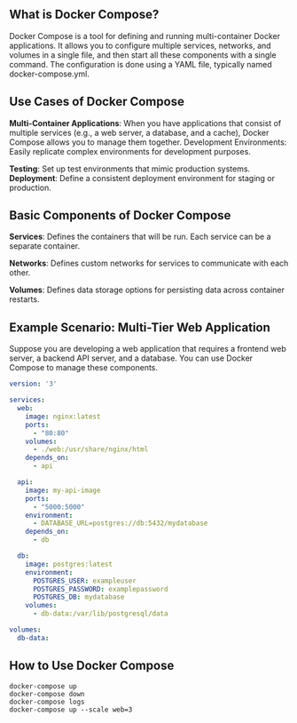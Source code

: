 ## What is Docker Compose?
Docker Compose is a tool for defining and running multi-container Docker applications. It allows you to configure multiple services, networks, and volumes in a single file, and then start all these components with a single command. The configuration is done using a YAML file, typically named docker-compose.yml.

## Use Cases of Docker Compose
**Multi-Container Applications**: When you have applications that consist of multiple services (e.g., a web server, a database, and a cache), Docker Compose allows you to manage them together.
Development Environments: Easily replicate complex environments for development purposes.

**Testing**: Set up test environments that mimic production systems.
**Deployment**: Define a consistent deployment environment for staging or production.

## Basic Components of Docker Compose

**Services**: Defines the containers that will be run. Each service can be a separate container.

**Networks**: Defines custom networks for services to communicate with each other.

**Volumes**: Defines data storage options for persisting data across container restarts.

## Example Scenario: Multi-Tier Web Application
Suppose you are developing a web application that requires a frontend web server, a backend API server, and a database. You can use Docker Compose to manage these components.
```yml
version: '3'

services:
  web:
    image: nginx:latest
    ports:
      - "80:80"
    volumes:
      - ./web:/usr/share/nginx/html
    depends_on:
      - api

  api:
    image: my-api-image
    ports:
      - "5000:5000"
    environment:
      - DATABASE_URL=postgres://db:5432/mydatabase
    depends_on:
      - db

  db:
    image: postgres:latest
    environment:
      POSTGRES_USER: exampleuser
      POSTGRES_PASSWORD: examplepassword
      POSTGRES_DB: mydatabase
    volumes:
      - db-data:/var/lib/postgresql/data

volumes:
  db-data:

```
## How to Use Docker Compose

```
docker-compose up
docker-compose down
docker-compose logs
docker-compose up --scale web=3

```
